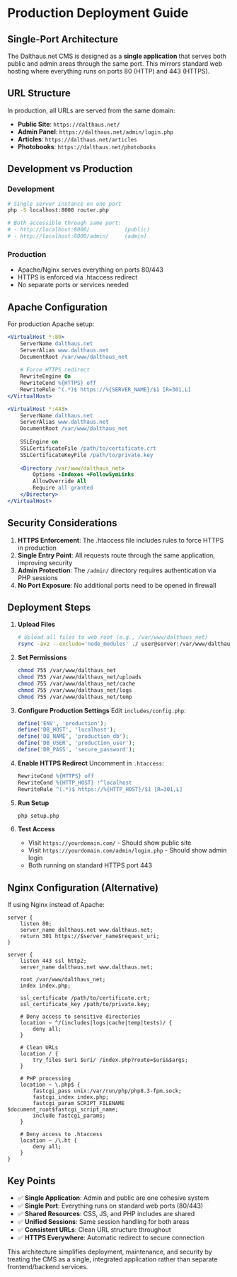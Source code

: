 # Production Deployment Guide

## Single-Port Architecture

The Dalthaus.net CMS is designed as a **single application** that serves both public and admin areas through the same port. This mirrors standard web hosting where everything runs on ports 80 (HTTP) and 443 (HTTPS).

## URL Structure

In production, all URLs are served from the same domain:

- **Public Site**: `https://dalthaus.net/`
- **Admin Panel**: `https://dalthaus.net/admin/login.php`
- **Articles**: `https://dalthaus.net/articles`
- **Photobooks**: `https://dalthaus.net/photobooks`

## Development vs Production

### Development
```bash
# Single server instance on one port
php -S localhost:8000 router.php

# Both accessible through same port:
# - http://localhost:8000/           (public)
# - http://localhost:8000/admin/     (admin)
```

### Production
- Apache/Nginx serves everything on ports 80/443
- HTTPS is enforced via .htaccess redirect
- No separate ports or services needed

## Apache Configuration

For production Apache setup:

```apache
<VirtualHost *:80>
    ServerName dalthaus.net
    ServerAlias www.dalthaus.net
    DocumentRoot /var/www/dalthaus_net
    
    # Force HTTPS redirect
    RewriteEngine On
    RewriteCond %{HTTPS} off
    RewriteRule ^(.*)$ https://%{SERVER_NAME}/$1 [R=301,L]
</VirtualHost>

<VirtualHost *:443>
    ServerName dalthaus.net
    ServerAlias www.dalthaus.net
    DocumentRoot /var/www/dalthaus_net
    
    SSLEngine on
    SSLCertificateFile /path/to/certificate.crt
    SSLCertificateKeyFile /path/to/private.key
    
    <Directory /var/www/dalthaus_net>
        Options -Indexes +FollowSymLinks
        AllowOverride All
        Require all granted
    </Directory>
</VirtualHost>
```

## Security Considerations

1. **HTTPS Enforcement**: The .htaccess file includes rules to force HTTPS in production
2. **Single Entry Point**: All requests route through the same application, improving security
3. **Admin Protection**: The `/admin/` directory requires authentication via PHP sessions
4. **No Port Exposure**: No additional ports need to be opened in firewall

## Deployment Steps

1. **Upload Files**
   ```bash
   # Upload all files to web root (e.g., /var/www/dalthaus_net)
   rsync -avz --exclude='node_modules' ./ user@server:/var/www/dalthaus_net/
   ```

2. **Set Permissions**
   ```bash
   chmod 755 /var/www/dalthaus_net
   chmod 755 /var/www/dalthaus_net/uploads
   chmod 755 /var/www/dalthaus_net/cache
   chmod 755 /var/www/dalthaus_net/logs
   chmod 755 /var/www/dalthaus_net/temp
   ```

3. **Configure Production Settings**
   Edit `includes/config.php`:
   ```php
   define('ENV', 'production');
   define('DB_HOST', 'localhost');
   define('DB_NAME', 'production_db');
   define('DB_USER', 'production_user');
   define('DB_PASS', 'secure_password');
   ```

4. **Enable HTTPS Redirect**
   Uncomment in `.htaccess`:
   ```apache
   RewriteCond %{HTTPS} off
   RewriteCond %{HTTP_HOST} !^localhost
   RewriteRule ^(.*)$ https://%{HTTP_HOST}/$1 [R=301,L]
   ```

5. **Run Setup**
   ```bash
   php setup.php
   ```

6. **Test Access**
   - Visit `https://yourdomain.com/` - Should show public site
   - Visit `https://yourdomain.com/admin/login.php` - Should show admin login
   - Both running on standard HTTPS port 443

## Nginx Configuration (Alternative)

If using Nginx instead of Apache:

```nginx
server {
    listen 80;
    server_name dalthaus.net www.dalthaus.net;
    return 301 https://$server_name$request_uri;
}

server {
    listen 443 ssl http2;
    server_name dalthaus.net www.dalthaus.net;
    
    root /var/www/dalthaus_net;
    index index.php;
    
    ssl_certificate /path/to/certificate.crt;
    ssl_certificate_key /path/to/private.key;
    
    # Deny access to sensitive directories
    location ~ ^/(includes|logs|cache|temp|tests)/ {
        deny all;
    }
    
    # Clean URLs
    location / {
        try_files $uri $uri/ /index.php?route=$uri&$args;
    }
    
    # PHP processing
    location ~ \.php$ {
        fastcgi_pass unix:/var/run/php/php8.3-fpm.sock;
        fastcgi_index index.php;
        fastcgi_param SCRIPT_FILENAME $document_root$fastcgi_script_name;
        include fastcgi_params;
    }
    
    # Deny access to .htaccess
    location ~ /\.ht {
        deny all;
    }
}
```

## Key Points

- ✅ **Single Application**: Admin and public are one cohesive system
- ✅ **Single Port**: Everything runs on standard web ports (80/443)
- ✅ **Shared Resources**: CSS, JS, and PHP includes are shared
- ✅ **Unified Sessions**: Same session handling for both areas
- ✅ **Consistent URLs**: Clean URL structure throughout
- ✅ **HTTPS Everywhere**: Automatic redirect to secure connection

This architecture simplifies deployment, maintenance, and security by treating the CMS as a single, integrated application rather than separate frontend/backend services.
